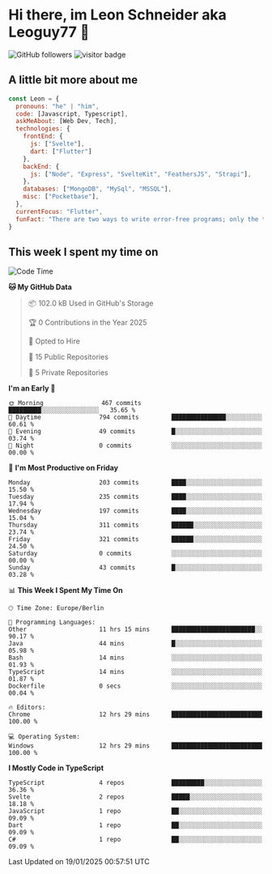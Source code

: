 # Hi there, im Leon Schneider aka Leoguy77 👋

![GitHub followers](https://img.shields.io/github/followers/leoguy77.svg?style=social&label=Followers) ![visitor badge](https://vbr.nathanchung.dev/badge?page_id=Leoguy77)

## A little bit more about me

```javascript
const Leon = {
  pronouns: "he" | "him",
  code: [Javascript, Typescript],
  askMeAbout: [Web Dev, Tech],
  technologies: {
    frontEnd: {
      js: ["Svelte"],
      dart: ["Flutter"]
    },
    backEnd: {
      js: ["Node", "Express", "SvelteKit", "FeathersJS", "Strapi"],
    },
    databases: ["MongoDB", "MySql", "MSSQL"],
    misc: ["Pocketbase"],
  },
  currentFocus: "Flutter",
  funFact: "There are two ways to write error-free programs; only the third one works"
}
```

## This week I spent my time on

<!--START_SECTION:waka-->
![Code Time](http://img.shields.io/badge/Code%20Time-392%20hrs%2023%20mins-blue)

**🐱 My GitHub Data** 

> 📦 102.0 kB Used in GitHub's Storage 
 > 
> 🏆 0 Contributions in the Year 2025
 > 
> 💼 Opted to Hire
 > 
> 📜 15 Public Repositories 
 > 
> 🔑 5 Private Repositories 
 > 
**I'm an Early 🐤** 

```text
🌞 Morning                467 commits         █████████░░░░░░░░░░░░░░░░   35.65 % 
🌆 Daytime                794 commits         ███████████████░░░░░░░░░░   60.61 % 
🌃 Evening                49 commits          █░░░░░░░░░░░░░░░░░░░░░░░░   03.74 % 
🌙 Night                  0 commits           ░░░░░░░░░░░░░░░░░░░░░░░░░   00.00 % 
```
📅 **I'm Most Productive on Friday** 

```text
Monday                   203 commits         ████░░░░░░░░░░░░░░░░░░░░░   15.50 % 
Tuesday                  235 commits         ████░░░░░░░░░░░░░░░░░░░░░   17.94 % 
Wednesday                197 commits         ████░░░░░░░░░░░░░░░░░░░░░   15.04 % 
Thursday                 311 commits         ██████░░░░░░░░░░░░░░░░░░░   23.74 % 
Friday                   321 commits         ██████░░░░░░░░░░░░░░░░░░░   24.50 % 
Saturday                 0 commits           ░░░░░░░░░░░░░░░░░░░░░░░░░   00.00 % 
Sunday                   43 commits          █░░░░░░░░░░░░░░░░░░░░░░░░   03.28 % 
```


📊 **This Week I Spent My Time On** 

```text
🕑︎ Time Zone: Europe/Berlin

💬 Programming Languages: 
Other                    11 hrs 15 mins      ███████████████████████░░   90.17 % 
Java                     44 mins             █░░░░░░░░░░░░░░░░░░░░░░░░   05.98 % 
Bash                     14 mins             ░░░░░░░░░░░░░░░░░░░░░░░░░   01.93 % 
TypeScript               14 mins             ░░░░░░░░░░░░░░░░░░░░░░░░░   01.87 % 
Dockerfile               0 secs              ░░░░░░░░░░░░░░░░░░░░░░░░░   00.04 % 

🔥 Editors: 
Chrome                   12 hrs 29 mins      █████████████████████████   100.00 % 

💻 Operating System: 
Windows                  12 hrs 29 mins      █████████████████████████   100.00 % 
```

**I Mostly Code in TypeScript** 

```text
TypeScript               4 repos             █████████░░░░░░░░░░░░░░░░   36.36 % 
Svelte                   2 repos             █████░░░░░░░░░░░░░░░░░░░░   18.18 % 
JavaScript               1 repo              ██░░░░░░░░░░░░░░░░░░░░░░░   09.09 % 
Dart                     1 repo              ██░░░░░░░░░░░░░░░░░░░░░░░   09.09 % 
C#                       1 repo              ██░░░░░░░░░░░░░░░░░░░░░░░   09.09 % 
```




 Last Updated on 19/01/2025 00:57:51 UTC
<!--END_SECTION:waka-->
